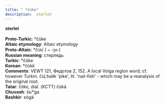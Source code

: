 ```yaml
---
title: " *čüke"
description:  sterlet
---
```

<strong> sterlet</strong><br><br>
<strong>Proto-Turkic</strong>:  *čüke<br>
<strong>Altaic etymology</strong>:  Altaic etymology<br>
<strong> Proto-Altaic</strong>:  *č`úk`i ( ~ -i̯u-)<br>
<strong>Russian meaning</strong>:  стерлядь<br>
<strong>Turkic</strong>:  *čüke<br>
<strong>Korean</strong>:  *čòkɨ́i<br>
<strong>Comments</strong>:  VEWT 121, Федотов 2, 152. A local Volga region word; cf. however Turkm. čüj balɨk 'pike', lit. 'nail-fish' - which may be a reanalysis of the original root.<br>
<strong>Tatar</strong>:  čökɛ, dial. (КСТТ) čükä<br>
<strong>Chuvash</strong>:  śъʷga<br>
<strong>Bashkir</strong>:  sögä<br>


